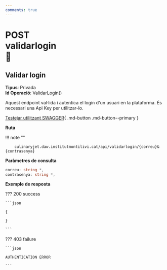 ```yaml
---
comments: true
---
```


# <div class="inline-flex"><div class="badge post">POST</div>validarlogin<div class="badge" title="Requereix autenticació">🔑</div></div>

## Validar login

**Tipus**: Privada
<br>
**Id Operació**: ValidarLogin()

Aquest endpoint val·lida i autentica el login d'un usuari en la plataforma.
És necessari una Api Key per utilitzar-lo.

[Testejar utilitzant SWAGGER](../../playground.md){ .md-button .md-button--primary }

**Ruta**

!!! note ""

        culinaryjet.daw.institutmontilivi.cat/api/validarlogin/{correu}&{contrasenya}

**Paràmetres de consulta**

```c#
correu: string *,
contrasenya: string *,
```

**Exemple de resposta**

??? 200 success

    ```json

    {

    }

    ```

??? 403 failure

    ```json

    AUTHENTICATION ERROR

    ```
